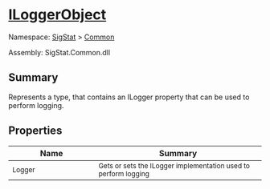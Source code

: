# [ILoggerObject](./ILoggerObject.md)

Namespace: [SigStat]() > [Common](./README.md)

Assembly: SigStat.Common.dll

## Summary
Represents a type, that contains an ILogger property that can be used to perform logging.

## Properties

| Name | Summary | 
| --- | --- | 
| <sub>Logger</sub><div style="pointer-events:none;cursor:default;"><img width=200 style="max-height:100%;max-width:100%;"/></div>| <sub>Gets or sets the ILogger implementation used to perform logging</sub>| <br>



